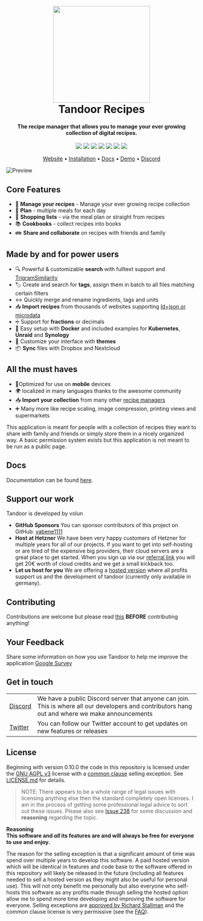 <h1 align="center">
  <br>
  <a href="https://tandoor.dev"><img src="https://github.com/vabene1111/recipes/raw/develop/docs/logo_color.svg" height="256px" width="256px"></a>
  <br>
  Tandoor Recipes
  <br>
</h1>

<h4 align="center">The recipe manager that allows you to manage your ever growing collection of digital recipes.</h4>

<p align="center">
<a href="https://github.com/vabene1111/recipes/actions" target="_blank" rel="noopener noreferrer"><img src="https://github.com/vabene1111/recipes/workflows/Continuous%20Integration/badge.svg?branch=master" ></a>
<a href="https://github.com/vabene1111/recipes/stargazers" target="_blank" rel="noopener noreferrer"><img src="https://img.shields.io/github/stars/vabene1111/recipes" ></a>
<a href="https://github.com/vabene1111/recipes/network/members" target="_blank" rel="noopener noreferrer"><img src="https://img.shields.io/github/forks/vabene1111/recipes" ></a>
<a href="https://discord.gg/RhzBrfWgtp" target="_blank" rel="noopener noreferrer"><img src="https://badgen.net/badge/icon/discord?icon=discord&label" ></a>
<a href="https://hub.docker.com/r/vabene1111/recipes" target="_blank" rel="noopener noreferrer"><img src="https://img.shields.io/docker/pulls/vabene1111/recipes" ></a>
<a href="https://github.com/vabene1111/recipes/releases/latest" rel="noopener noreferrer"><img src="https://img.shields.io/github/v/release/vabene1111/recipes" ></a>
<a href="https://app.tandoor.dev/accounts/login/?demo" rel="noopener noreferrer"><img src="https://img.shields.io/badge/demo-available-success" ></a>
</p>

<p align="center">
<a href="https://tandoor.dev" target="_blank" rel="noopener noreferrer">Website</a> •
<a href="https://docs.tandoor.dev/install/docker/" target="_blank" rel="noopener noreferrer">Installation</a> •
<a href="https://docs.tandoor.dev/" target="_blank" rel="noopener noreferrer">Docs</a> •
<a href="https://app.tandoor.dev/accounts/login/?demo" target="_blank" rel="noopener noreferrer">Demo</a> •
<a href="https://discord.gg/RhzBrfWgtp" target="_blank" rel="noopener noreferrer">Discord</a>
</p>

![Preview](docs/preview.png)

## Core Features
- 🥗 **Manage your recipes** - Manage your ever growing recipe collection
- 📆 **Plan** - multiple meals for each day
- 🛒 **Shopping lists** - via the meal plan or straight from recipes
- 📚 **Cookbooks** - collect recipes into books
- 👪 **Share and collaborate** on recipes with friends and family

## Made by and for power users

- 🔍 Powerful & customizable **search** with fulltext support and [TrigramSimilarity](https://docs.djangoproject.com/en/3.0/ref/contrib/postgres/search/#trigram-similarity)
- 🏷️ Create and search for **tags**, assign them in batch to all files matching certain filters
- ↔️ Quickly merge and rename ingredients, tags and units 
- 📥️ **Import recipes** from thousands of websites supporting [ld+json or microdata](https://schema.org/Recipe)
- ➗ Support for **fractions** or decimals
- 🐳 Easy setup with **Docker** and included examples for **Kubernetes**, **Unraid** and **Synology**
- 🎨 Customize your interface with **themes**
- 📦 **Sync** files with Dropbox and Nextcloud
  
## All the must haves

- 📱Optimized for use on **mobile** devices
- 🌍 localized in many languages thanks to the awesome community
- 📥️ **Import your collection** from many other [recipe managers](https://docs.tandoor.dev/features/import_export/)
- ➕ Many more like recipe scaling, image compression, printing views and supermarkets

This application is meant for people with a collection of recipes they want to share with family and friends or simply
store them in a nicely organized way. A basic permission system exists but this application is not meant to be run as 
a public page.

## Docs

Documentation can be found [here](https://docs.tandoor.dev/).

## Support our work
Tandoor is developed by volun
- **GitHub Sponsors** You can sponsor contributors of this project on GitHub: [vabene1111](https://github.com/sponsors/vabene1111)
- **Host at Hetzner** We have been very happy customers of Hetzner for multiple years for all of our projects. If you want to get into self-hosting or are tired of the expensive big providers, their cloud servers are a great place to get started. When you sign up via our [referral link](https://hetzner.cloud/?ref=ISdlrLmr9kGj) you will get 20€ worth of cloud credits and we get a small kickback too.
- **Let us host for you** We are offering a [hosted version](https://app.tandoor.dev) where all profits support us and the development of tandoor (currently only available in germany).  

## Contributing
Contributions are welcome but please read [this](https://docs.tandoor.dev/contribute/#contributing-code) **BEFORE** contributing anything!

## Your Feedback

Share some information on how you use Tandoor to help me improve the application [Google Survey](https://forms.gle/qNfLK2tWTeWHe9Qd7)

## Get in touch

<table>
  <tr>
    <td><a href="https://discord.gg/RhzBrfWgtp">Discord</a></td>
    <td>We have a public Discord server that anyone can join. This is where all our developers and contributors hang out and where we make announcements</td>
  </tr>

  <tr>
    <td><a href="https://twitter.com/TandoorRecipes">Twitter</a></td>
    <td>You can follow our Twitter account to get updates on new features or releases</td>
  </tr>
</table>

## License

Beginning with version 0.10.0 the code in this repository is licensed under the [GNU AGPL v3](https://www.gnu.org/licenses/agpl-3.0.de.html) license with a
[common clause](https://commonsclause.com/) selling exception. See [LICENSE.md](https://github.com/vabene1111/recipes/blob/develop/LICENSE.md) for details.

> NOTE: There appears to be a whole range of legal issues with licensing anything else then the standard completely open licenses.
> I am in the process of getting some professional legal advice to sort out these issues. 
> Please also see [Issue 238](https://github.com/vabene1111/recipes/issues/238) for some discussion and **reasoning** regarding the topic.

**Reasoning**  
**This software and *all* its features are and will always be free for everyone to use and enjoy.**

The reason for the selling exception is that a significant amount of time was spend over multiple years to develop this software.
A paid hosted version which will be identical in features and code base to the software offered in this repository will
likely be released in the future (including all features needed to sell a hosted version as they might also be useful for personal use).
This will not only benefit me personally but also everyone who self-hosts this software as any profits made through selling the hosted option
allow me to spend more time developing and improving the software for everyone. Selling exceptions are [approved by Richard Stallman](http://www.gnu.org/philosophy/selling-exceptions.en.html) and the
common clause license is very permissive (see the [FAQ](https://commonsclause.com/)).

